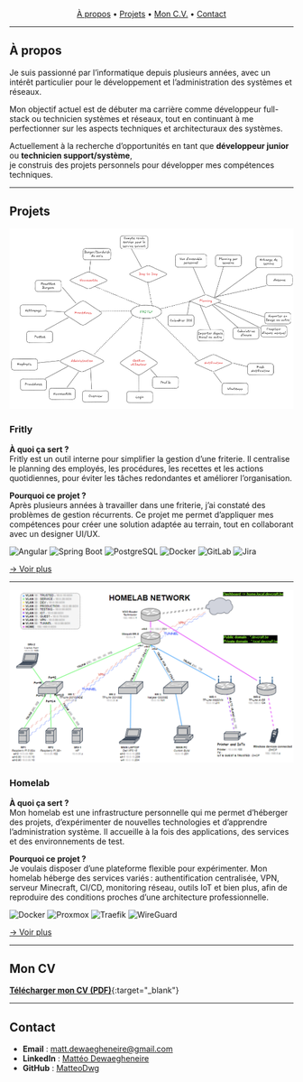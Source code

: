 
<link rel="stylesheet" href="assets/style.css">

<!-- Navbar -->
<p align="center">
  <a href="#a-propos">À propos</a> •
  <a href="#projets">Projets</a> •
  <a href="#mon-cv">Mon C.V.</a> •
  <a href="#contact">Contact</a>
</p>

---

## À propos
Je suis passionné par l’informatique depuis plusieurs années, avec un intérêt particulier pour le développement et l’administration des systèmes et réseaux.

Mon objectif actuel est de débuter ma carrière comme développeur full-stack ou technicien systèmes et réseaux, tout en continuant à me perfectionner sur les aspects techniques et architecturaux des systèmes.

Actuellement à la recherche d’opportunités en tant que **développeur junior** ou **technicien support/système**,  
je construis des projets personnels pour développer mes compétences techniques.

---

## Projets

<div class="project-card">
  <!-- IMAGE -->
  <div class="project-image">
    <img src="images/fritly_functionnalities.png" alt="Schéma Fritly">
  </div>

  <!-- TEXTE -->
  <div class="project-text">
    <h3>Fritly</h3>
    <p><strong>À quoi ça sert ?</strong><br>
      Fritly est un outil interne pour simplifier la gestion d’une friterie. Il centralise le planning des employés,
      les procédures, les recettes et les actions quotidiennes, pour éviter les tâches redondantes et améliorer
      l’organisation.</p>
    <p><strong>Pourquoi ce projet ?</strong><br>
      Après plusieurs années à travailler dans une friterie, j’ai constaté des problèmes de gestion récurrents.
      Ce projet me permet d’appliquer mes compétences pour créer une solution adaptée au terrain, tout en
      collaborant avec un designer UI/UX.</p>
    <!-- BADGES -->
    <div class="badges">
      <img src="https://img.shields.io/badge/Angular-000000?logo=angular&logoColor=white" alt="Angular" />
      <img src="https://img.shields.io/badge/Spring_Boot-000000?logo=springboot&logoColor=white" alt="Spring Boot" />
      <img src="https://img.shields.io/badge/PostgreSQL-000000?logo=postgresql&logoColor=white" alt="PostgreSQL" />
      <img src="https://img.shields.io/badge/Docker-000000?logo=docker&logoColor=white" alt="Docker" />
      <img src="https://img.shields.io/badge/GitLab-000000?logo=gitlab&logoColor=white" alt="GitLab" />
      <img src="https://img.shields.io/badge/Jira-000000?logo=jira&logoColor=white" alt="Jira">
    </div>
    <!-- LIEN VOIR PLUS -->
    <p><a href="/fritly" class="see-more">→ Voir plus</a></p>
  </div>
</div>

---

<div class="project-card">
  <!-- IMAGE -->
  <div class="project-image">
    <img src="images/homelab_schema.png" alt="Schéma Homelab">
  </div>

  <!-- TEXTE -->
  <div class="project-text">
    <h3>Homelab</h3>
    <p><strong>À quoi ça sert ?</strong><br>
    Mon homelab est une infrastructure personnelle qui me permet d’héberger des projets, d’expérimenter de nouvelles technologies et d’apprendre l’administration système. Il accueille à la fois des applications, des services et des environnements de test.</p>
    <p><strong>Pourquoi ce projet ?</strong><br>
    Je voulais disposer d’une plateforme flexible pour expérimenter. Mon homelab héberge des services variés : authentification centralisée, VPN, serveur Minecraft, CI/CD, monitoring réseau, outils IoT et bien plus, afin de reproduire des conditions proches d’une architecture professionnelle.</p>
    <!-- BADGES -->
    <div class="badges">
      <img src="https://img.shields.io/badge/Docker-000000?logo=docker&logoColor=white" alt="Docker" />
      <img src="https://img.shields.io/badge/Proxmox-000000?logo=proxmox&logoColor=white" alt="Proxmox" />
      <img src="https://img.shields.io/badge/Traefik-000000?logo=traefik&logoColor=white" alt="Traefik" />
      <img src="https://img.shields.io/badge/WireGuard-000000?logo=wireguard&logoColor=white" alt="WireGuard" />
    </div>
    <!-- LIEN VOIR PLUS -->
    <p><a href="/homelab" class="see-more">→ Voir plus</a></p>
  </div>
</div>


---

## Mon CV
[**Télécharger mon CV (PDF)**](assets/Curriculum_Mattéo_2025_job_developpeur_fullstack.pdf){:target="_blank"}

---

## Contact
- **Email** : matt.dewaegheneire@gmail.com
- **LinkedIn** : [Mattéo Dewaegheneire](https://www.linkedin.com/in/matt%C3%A9o-dewaegheneire-9a541629a/)  
- **GitHub** : [MatteoDwg](https://github.com/MatteoDwg)
